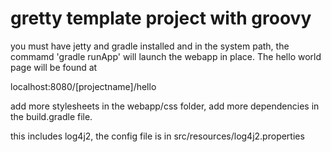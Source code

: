 # gretty template project with groovy

you must have jetty and gradle installed and in the system path, the commamd 'gradle runApp' will launch the webapp in place. The hello world page will be found at  
  
localhost:8080/[projectname]/hello  

add more stylesheets in the webapp/css folder, add more dependencies in the build.gradle file.  

this includes log4j2, the config file is in src/resources/log4j2.properties
